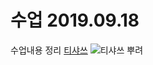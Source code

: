 # 수업 2019.09.18
수업내용 정리 
[티샤쓰](https://github.com/Meojong/php_201840136/blob/master/201840136_최현종_PHP_3주차.pptx)
<img src="./image/lee.jpg" alt="티샤쓰 뿌려">